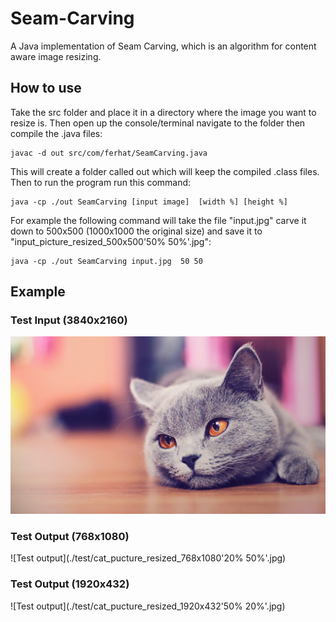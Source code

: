 # Seam-Carving
A Java implementation of Seam Carving, which is an algorithm for content aware image resizing.

## How to use

Take the src folder and place it in a directory where the image you want to resize is. Then open up the console/terminal navigate to the folder then compile the .java files:

```
javac -d out src/com/ferhat/SeamCarving.java
```

This will create a folder called out which will keep the compiled .class files. Then to run the program run this command:

```
java -cp ./out SeamCarving [input image]  [width %] [height %]
```
For example the following command will take the file "input.jpg" carve it down to 500x500 (1000x1000 the original size) and save it to "input_picture_resized_500x500'50% 50%'.jpg":

```
java -cp ./out SeamCarving input.jpg  50 50
```

## Example

### Test Input (3840x2160)
![Test input](./test/cat.jpg)

### Test Output (768x1080)
![Test output](./test/cat_pucture_resized_768x1080'20% 50%'.jpg)

### Test Output (1920x432)
![Test output](./test/cat_pucture_resized_1920x432'50% 20%'.jpg)
